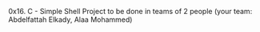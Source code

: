 0x16. C - Simple Shell
Project to be done in teams of 2 people (your team: Abdelfattah Elkady, Alaa Mohammed)
